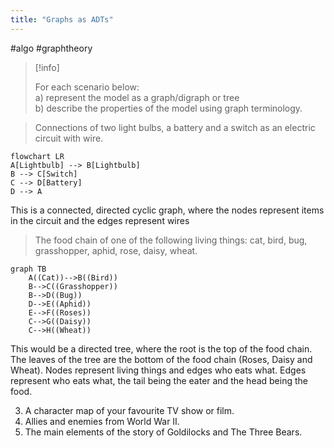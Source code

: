 ```yaml
---
title: "Graphs as ADTs"
---
```

#algo #graphtheory

> [!info]
> 
> For each scenario below:  
> a) represent the model as a graph/digraph or tree  
> b) describe the properties of the model using graph terminology.

> Connections of two light bulbs, a battery and a switch as an electric circuit with wire.

```mermaid
flowchart LR
A[Lightbulb] --> B[Lightbulb]
B --> C[Switch]
C --> D[Battery]
D --> A
```
This is a connected, directed cyclic graph, where the nodes represent items in the circuit and the edges represent wires 

> The food chain of one of the following living things: cat, bird, bug, grasshopper, aphid, rose, daisy, wheat.

```mermaid
graph TB
    A((Cat))-->B((Bird))
    B-->C((Grasshopper))
    B-->D((Bug))
    D-->E((Aphid))
    E-->F((Roses))
    C-->G((Daisy))
    C-->H((Wheat))
```
This would be a directed tree, where the root is the top of the food chain. The leaves of the tree are the bottom of the food chain (Roses, Daisy and Wheat). Nodes represent living things and edges who eats what. Edges represent who eats what, the tail being the eater and the head being the food.

3.  A character map of your favourite TV show or film.
4.  Allies and enemies from World War II.
5.  The main elements of the story of Goldilocks and The Three Bears.